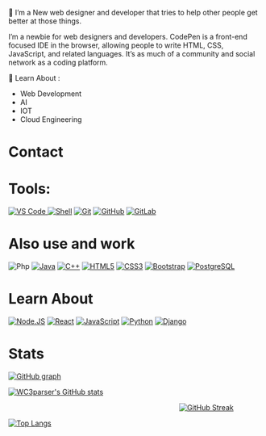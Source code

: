 🤙 I’m a New web designer and developer that tries to help other people get better at those things.

I’m a newbie for web designers and developers. CodePen is a front-end focused IDE in the browser, allowing people to write HTML, CSS, JavaScript, and related languages. It’s as much of a community and social network as a coding platform.

🌱 Learn About :

- Web Development
- AI 
- IOT
- Cloud Engineering

# Contact 


# Tools:
<a target="_blank" rel="noopener noreferrer nofollow" href="https://camo.githubusercontent.com/5a93c38dcd2ca8227ec6ce763a2fa71bfdcaacac88794a2309c91949099ed21e/68747470733a2f2f696d672e736869656c64732e696f2f62616467652f2d5653253230436f64652d3030374143433f7374796c653d706c6173746963266c6f676f3d76697375616c2d73747564696f2d636f6465"><img src="https://camo.githubusercontent.com/5a93c38dcd2ca8227ec6ce763a2fa71bfdcaacac88794a2309c91949099ed21e/68747470733a2f2f696d672e736869656c64732e696f2f62616467652f2d5653253230436f64652d3030374143433f7374796c653d706c6173746963266c6f676f3d76697375616c2d73747564696f2d636f6465" alt="VS Code" data-canonical-src="https://img.shields.io/badge/-VS%20Code-007ACC?style=plastic&amp;logo=visual-studio-code" style="max-width: 100%;"> <a target="_blank" rel="noopener noreferrer nofollow" href="https://camo.githubusercontent.com/18c75bd791209b45277fdff3010e98e59f7380a538426f0457291c91df69cf1b/68747470733a2f2f696d672e736869656c64732e696f2f62616467652f2d5368656c6c2d626c6173636b3f7374796c653d706c6173746963266c6f676f3d5368656c6c"><img src="https://camo.githubusercontent.com/18c75bd791209b45277fdff3010e98e59f7380a538426f0457291c91df69cf1b/68747470733a2f2f696d672e736869656c64732e696f2f62616467652f2d5368656c6c2d626c6173636b3f7374796c653d706c6173746963266c6f676f3d5368656c6c" alt="Shell" data-canonical-src="https://img.shields.io/badge/-Shell-blasck?style=plastic&amp;logo=Shell" style="max-width: 100%;"></a> <a target="_blank" rel="noopener noreferrer nofollow" href="https://camo.githubusercontent.com/ef8e66167a75bde2cd8212d194ee612fd443bb831c5257591c081df4e9d8759e/68747470733a2f2f696d672e736869656c64732e696f2f62616467652f2d4769742d626c61636b3f7374796c653d706c6173746963266c6f676f3d676974"><img src="https://camo.githubusercontent.com/ef8e66167a75bde2cd8212d194ee612fd443bb831c5257591c081df4e9d8759e/68747470733a2f2f696d672e736869656c64732e696f2f62616467652f2d4769742d626c61636b3f7374796c653d706c6173746963266c6f676f3d676974" alt="Git" data-canonical-src="https://img.shields.io/badge/-Git-black?style=plastic&amp;logo=git" style="max-width: 100%;"></a> <a target="_blank" rel="noopener noreferrer nofollow" href="https://camo.githubusercontent.com/90a2f2eef5a9a6b15801e0b5b3c63f0a05ff51272a2a65ba3a0e337e89f9cb4d/68747470733a2f2f696d672e736869656c64732e696f2f62616467652f2d4769744875622d3138313731373f7374796c653d706c6173746963266c6f676f3d676974687562"><img src="https://camo.githubusercontent.com/90a2f2eef5a9a6b15801e0b5b3c63f0a05ff51272a2a65ba3a0e337e89f9cb4d/68747470733a2f2f696d672e736869656c64732e696f2f62616467652f2d4769744875622d3138313731373f7374796c653d706c6173746963266c6f676f3d676974687562" alt="GitHub" data-canonical-src="https://img.shields.io/badge/-GitHub-181717?style=plastic&amp;logo=github" style="max-width: 100%;"></a> <a target="_blank" rel="noopener noreferrer nofollow" href="https://camo.githubusercontent.com/feeea2d706b1eef52cbb53ae25c41f4188c5dcf815d502fbe8207f3b5bf6e8e2/68747470733a2f2f696d672e736869656c64732e696f2f62616467652f2d4769744c61622d4643413132313f7374796c653d706c6173746963266c6f676f3d6769746c6162"><img src="https://camo.githubusercontent.com/feeea2d706b1eef52cbb53ae25c41f4188c5dcf815d502fbe8207f3b5bf6e8e2/68747470733a2f2f696d672e736869656c64732e696f2f62616467652f2d4769744c61622d4643413132313f7374796c653d706c6173746963266c6f676f3d6769746c6162" alt="GitLab" data-canonical-src="https://img.shields.io/badge/-GitLab-FCA121?style=plastic&amp;logo=gitlab" style="max-width: 100%;"></a>

# Also use and work
<img src="https://camo.githubusercontent.com/97dd93be4a9fdc9c7e8850869a178ace9b3bf00e64b96d42e1f4cef4665050bb/68747470733a2f2f696d672e736869656c64732e696f2f62616467652f2d7068702d3339343938393f7374796c653d706c6173746963266c6f676f3d706870" alt="Php" data-canonical-src="https://img.shields.io/badge/-php-394989?style=plastic&amp;logo=php" style="max-width: 100%;"> <a target="_blank" rel="noopener noreferrer nofollow" href="https://camo.githubusercontent.com/f327d71e799e406fe3e3a9d4ad1873e713a4a0cdadcaaf20f546f2745c3e975b/68747470733a2f2f696d672e736869656c64732e696f2f62616467652f2d6a6176612d3366343434313f7374796c653d706c6173746963266c6f676f3d6a617661"><img src="https://camo.githubusercontent.com/f327d71e799e406fe3e3a9d4ad1873e713a4a0cdadcaaf20f546f2745c3e975b/68747470733a2f2f696d672e736869656c64732e696f2f62616467652f2d6a6176612d3366343434313f7374796c653d706c6173746963266c6f676f3d6a617661" alt="Java" data-canonical-src="https://img.shields.io/badge/-java-3f4441?style=plastic&amp;logo=java" style="max-width: 100%;"></a> <a target="_blank" rel="noopener noreferrer nofollow" href="https://camo.githubusercontent.com/81570256e4171875a8d46b802eb4bebc7c6ca1ce798bbc408fff92a4a869fff4/68747470733a2f2f696d672e736869656c64732e696f2f62616467652f2d432b2b2d3030353939433f7374796c653d706c6173746963266c6f676f3d63"><img src="https://camo.githubusercontent.com/81570256e4171875a8d46b802eb4bebc7c6ca1ce798bbc408fff92a4a869fff4/68747470733a2f2f696d672e736869656c64732e696f2f62616467652f2d432b2b2d3030353939433f7374796c653d706c6173746963266c6f676f3d63" alt="C++" data-canonical-src="https://img.shields.io/badge/-C++-00599C?style=plastic&amp;logo=c" style="max-width: 100%;"></a> <a target="_blank" rel="noopener noreferrer nofollow" href="https://camo.githubusercontent.com/973ef79f4480abda619de36ae96f335e9f4167d330d827b14a86b31587762deb/68747470733a2f2f696d672e736869656c64732e696f2f62616467652f2d48544d4c352d4533344632363f7374796c653d706c6173746963266c6f676f3d68746d6c35266c6f676f436f6c6f723d7768697465"><img src="https://camo.githubusercontent.com/973ef79f4480abda619de36ae96f335e9f4167d330d827b14a86b31587762deb/68747470733a2f2f696d672e736869656c64732e696f2f62616467652f2d48544d4c352d4533344632363f7374796c653d706c6173746963266c6f676f3d68746d6c35266c6f676f436f6c6f723d7768697465" alt="HTML5" data-canonical-src="https://img.shields.io/badge/-HTML5-E34F26?style=plastic&amp;logo=html5&amp;logoColor=white" style="max-width: 100%;"></a> <a target="_blank" rel="noopener noreferrer nofollow" href="https://camo.githubusercontent.com/982803cf428cb92cba498357d31f402ea379bc550f2293db476ff4d022673232/68747470733a2f2f696d672e736869656c64732e696f2f62616467652f2d435353332d3135373242363f7374796c653d706c6173746963266c6f676f3d63737333"><img src="https://camo.githubusercontent.com/982803cf428cb92cba498357d31f402ea379bc550f2293db476ff4d022673232/68747470733a2f2f696d672e736869656c64732e696f2f62616467652f2d435353332d3135373242363f7374796c653d706c6173746963266c6f676f3d63737333" alt="CSS3" data-canonical-src="https://img.shields.io/badge/-CSS3-1572B6?style=plastic&amp;logo=css3" style="max-width: 100%;"></a> <a target="_blank" rel="noopener noreferrer nofollow" href="https://camo.githubusercontent.com/c047e01bdd196fbad80a57febb6f42ee8c339c1f385f5d014b8a77c17d3c6327/68747470733a2f2f696d672e736869656c64732e696f2f62616467652f2d426f6f7473747261702d3536334437433f7374796c653d706c6173746963266c6f676f3d626f6f747374726170"><img src="https://camo.githubusercontent.com/c047e01bdd196fbad80a57febb6f42ee8c339c1f385f5d014b8a77c17d3c6327/68747470733a2f2f696d672e736869656c64732e696f2f62616467652f2d426f6f7473747261702d3536334437433f7374796c653d706c6173746963266c6f676f3d626f6f747374726170" alt="Bootstrap" data-canonical-src="https://img.shields.io/badge/-Bootstrap-563D7C?style=plastic&amp;logo=bootstrap" style="max-width: 100%;"></a> <a target="_blank" rel="noopener noreferrer nofollow" href="https://camo.githubusercontent.com/8333ed279c72a9e4f929b1a7c11136d9e1ce9c1ff3335e6f559829612c8e88e0/68747470733a2f2f696d672e736869656c64732e696f2f62616467652f2d506f737467726553514c2d3333363739313f7374796c653d706c6173746963266c6f676f3d706f737467726573716c"><img src="https://camo.githubusercontent.com/8333ed279c72a9e4f929b1a7c11136d9e1ce9c1ff3335e6f559829612c8e88e0/68747470733a2f2f696d672e736869656c64732e696f2f62616467652f2d506f737467726553514c2d3333363739313f7374796c653d706c6173746963266c6f676f3d706f737467726573716c" alt="PostgreSQL" data-canonical-src="https://img.shields.io/badge/-PostgreSQL-336791?style=plastic&amp;logo=postgresql" style="max-width: 100%;"></a>

# Learn About 

<a target="_blank" rel="noopener noreferrer nofollow" href="https://camo.githubusercontent.com/f85ba0ef32872d7ef2e73ef1a8b5f192c469d4afe466760d6b48c38c3fb4481c/68747470733a2f2f696d672e736869656c64732e696f2f62616467652f2d4e6f64652e4a532d626c61636b3f7374796c653d706c6173746963266c6f676f3d4e6f64652e6a73"><img src="https://camo.githubusercontent.com/f85ba0ef32872d7ef2e73ef1a8b5f192c469d4afe466760d6b48c38c3fb4481c/68747470733a2f2f696d672e736869656c64732e696f2f62616467652f2d4e6f64652e4a532d626c61636b3f7374796c653d706c6173746963266c6f676f3d4e6f64652e6a73" alt="Node.JS" data-canonical-src="https://img.shields.io/badge/-Node.JS-black?style=plastic&amp;logo=Node.js" style="max-width: 100%;"></a> <a target="_blank" rel="noopener noreferrer nofollow" href="https://camo.githubusercontent.com/7eefb664821bf5871fb790882456ecb2dfa8872e6e2657af8bcdf3c3b3edf63b/68747470733a2f2f696d672e736869656c64732e696f2f62616467652f2d52656163742d3362326535613f7374796c653d706c6173746963266c6f676f3d7265616374"><img src="https://camo.githubusercontent.com/7eefb664821bf5871fb790882456ecb2dfa8872e6e2657af8bcdf3c3b3edf63b/68747470733a2f2f696d672e736869656c64732e696f2f62616467652f2d52656163742d3362326535613f7374796c653d706c6173746963266c6f676f3d7265616374" alt="React" data-canonical-src="https://img.shields.io/badge/-React-3b2e5a?style=plastic&amp;logo=react" style="max-width: 100%;"></a> <a target="_blank" rel="noopener noreferrer nofollow" href="https://camo.githubusercontent.com/b85dffbd82a08945f5f2833e3a5e958ec894d31cd58ccc6192efe16957c5a5f2/68747470733a2f2f696d672e736869656c64732e696f2f62616467652f2d4a6176615363726970742d626c61636b3f7374796c653d706c6173746963266c6f676f3d6a617661736372697074"><img src="https://camo.githubusercontent.com/b85dffbd82a08945f5f2833e3a5e958ec894d31cd58ccc6192efe16957c5a5f2/68747470733a2f2f696d672e736869656c64732e696f2f62616467652f2d4a6176615363726970742d626c61636b3f7374796c653d706c6173746963266c6f676f3d6a617661736372697074" alt="JavaScript" data-canonical-src="https://img.shields.io/badge/-JavaScript-black?style=plastic&amp;logo=javascript" style="max-width: 100%;"></a> <a target="_blank" rel="noopener noreferrer nofollow" href="https://camo.githubusercontent.com/be7e031ad3e9583082c92bf654cbb7a80dd0a41d3318ef04048800115bdf04e0/68747470733a2f2f696d672e736869656c64732e696f2f62616467652f2d507974686f6e2d3866636664313f7374796c653d706c6173746963266c6f676f3d507974686f6e"><img src="https://camo.githubusercontent.com/be7e031ad3e9583082c92bf654cbb7a80dd0a41d3318ef04048800115bdf04e0/68747470733a2f2f696d672e736869656c64732e696f2f62616467652f2d507974686f6e2d3866636664313f7374796c653d706c6173746963266c6f676f3d507974686f6e" alt="Python" data-canonical-src="https://img.shields.io/badge/-Python-8fcfd1?style=plastic&amp;logo=Python" style="max-width: 100%;"></a> <a target="_blank" rel="noopener noreferrer nofollow" href="https://camo.githubusercontent.com/69b47690e0367186ca3daae37582f1bfe5e61020c5ede6f0f44ef609a1be75c6/68747470733a2f2f696d672e736869656c64732e696f2f62616467652f2d446a616e676f2d3039324532303f7374796c653d706c6173746963266c6f676f3d446a616e676f"><img src="https://camo.githubusercontent.com/69b47690e0367186ca3daae37582f1bfe5e61020c5ede6f0f44ef609a1be75c6/68747470733a2f2f696d672e736869656c64732e696f2f62616467652f2d446a616e676f2d3039324532303f7374796c653d706c6173746963266c6f676f3d446a616e676f" alt="Django" data-canonical-src="https://img.shields.io/badge/-Django-092E20?style=plastic&amp;logo=Django" style="max-width: 100%;"></a>

# Stats 

[![GitHub graph](https://activity-graph.herokuapp.com/graph?username=WC3parser&amp;theme=react-dark&amp;bg_color=20232a&amp;hide_border=true)](https://activity-graph.herokuapp.com)

[![WC3parser's GitHub stats](https://github-readme-stats.vercel.app/api?username=WC3parser&show_icons=true&theme=react)](https://github.com/anuraghazra/github-readme-stats)
  
<img></img> <img></img> <img></img> <img></img> <img></img> <img></img> <img></img> <img></img> <img></img> <img></img> <img></img> <img></img> <img></img> <img></img> <img></img> <img></img> <img></img> <img></img> <img></img> <img></img> <img></img> <img></img> <img></img> <img></img> <img></img> <img></img> <img></img> <img></img> <img></img> <img></img> <img></img> <img></img> <img></img> <img></img> <img></img> <img></img> <img></img> <img></img> <img></img> <img></img> <img></img> <img></img> <img></img> <img></img> <img></img> <img></img> <img></img> <img></img> <img></img> <img></img> <img></img> <img></img> <img></img> <img></img> <img></img> <img></img> <img></img> <img></img> <img></img> <img></img> <img></img> <img></img> <img></img> <img></img> <img></img> <img></img> <img></img> <img></img>  <img></img> <img></img> <img></img> <img></img> <img></img> <img></img> <img></img> <img></img> <img></img> <img></img> <img></img> <img></img> <img></img> <img></img> <img></img> <img></img> <img></img> <img></img> [![GitHub Streak](https://streak-stats.demolab.com?user=WC3parser&theme=react&locale=id&date_format=j%20M%5B%20Y%5D)](https://git.io/streak-stats)

[![Top Langs](https://github-readme-stats.vercel.app/api/top-langs/?username=WC3parser&layout=compact&theme=react)](https://github.com/anuraghazra/github-readme-stats)  
